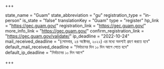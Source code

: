 +++

state_name = "Guam"
state_abbreviation = "gu"
registration_type = "in-person"
is_state = "false"
translationKey = "Guam"
type = "register"
hp_link = "https://gec.guam.gov/"
registration_link = "https://gec.guam.gov/"
more_info_link = "https://gec.guam.gov/"
confirm_registration_link = "https://gec.guam.gov/validate/"
ip_deadline = "2022-10-24"
mail_received_deadline = "(সোমবার, ২৪ অক্টোবর, ২০২২) এর মধ্যে অবশ্যই গ্রহণ করতে হবে"
default_mail_received_deadline = "নির্বাচনের দিন ১০ দিন আগে পেতে হবে"
default_ip_deadline = "নির্বাচনের ১০ দিন আগে"

+++